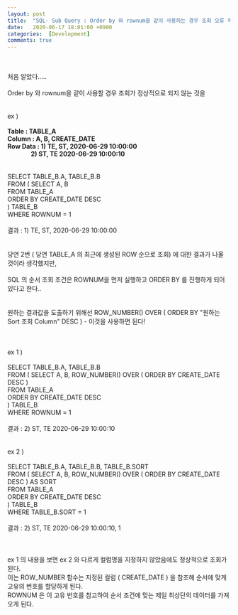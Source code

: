```yaml
---
layout: post
title:  "SQL- Sub Query : Order by 와 rownum을 같이 사용하는 경우 조회 오류 처리"
date:   2020-06-17 18:01:00 +0900
categories:  [Development]
comments: true
---
```


<html>
 <body>
<br>             
<br>    처음 알았다.....
<br>    
<br>    Order by 와 rownum을 같이 사용할 경우 조회가 정상적으로 되지 않는 것을
<br>    
<br>    
<br>    ex )
<br>    
  <br>    <b>Table    : TABLE_A</b>
  <br>    <b>Column   :     A,  B, CREATE_DATE</b>
  <br>    <b>Row Data : 1) TE, ST, 2020-06-29 10:00:00</b>
  <br>&emsp;&emsp;&emsp;&ensp; <b>2) ST, TE  2020-06-29 10:00:10</b>
<br>    
<br>    
<br>    SELECT TABLE_B.A, TABLE_B.B
<br>      FROM (  SELECT A, B
<br>                FROM TABLE_A
<br>              ORDER BY CREATE_DATE DESC
<br>           ) TABLE_B
<br>     WHERE ROWNUM = 1
<br>     
<br>     결과 : 1) TE, ST, 2020-06-29 10:00:00
<br>     
<br>     
<br>     당연 2번 ( 당연 TABLE_A 의 최근에 생성된 ROW 순으로 조회) 에 대한 결과가 나올 것이라 생각했지만, 
<br>     
<br>     SQL 의 순서 조회 조건은 ROWNUM을 먼저 실행하고 ORDER BY 를 진행하게 되어있다고 한다..
<br>     
<br>     
<br>     원하는 결과값을 도출하기 위해선 ROW_NUMBER() OVER ( ORDER BY "원하는 Sort 조회 Column" DESC ) - 이것을 사용하면 된다!
<br>    
<br>    
<br>    
<br>    ex 1 )
<br>    
<br>    SELECT TABLE_B.A, TABLE_B.B
<br>      FROM (  SELECT A, B, ROW_NUMBER() OVER ( ORDER BY CREATE_DATE DESC )
<br>                FROM TABLE_A
<br>              ORDER BY CREATE_DATE DESC
<br>           ) TABLE_B
<br>     WHERE ROWNUM = 1
<br>    
<br>    결과 : 2) ST, TE  2020-06-29 10:00:10
<br>    
<br>    
<br>    ex 2 )
<br>    
<br>    SELECT TABLE_B.A, TABLE_B.B, TABLE_B.SORT
<br>      FROM (  SELECT A, B, ROW_NUMBER() OVER ( ORDER BY CREATE_DATE DESC ) AS SORT
<br>                FROM TABLE_A
<br>              ORDER BY CREATE_DATE DESC
<br>           ) TABLE_B
<br>     WHERE TABLE_B.SORT = 1
<br>    
<br>    결과 : 2) ST, TE  2020-06-29 10:00:10, 1
<br>    
<br>    
<br>    
<br>    ex 1 의 내용을 보면 ex 2 와 다르게 컬럼명을 지정하지 않았음에도 정상적으로 조회가 된다.
<br>    이는 ROW_NUMBER 함수는 지정된 컬럼 ( CREATE_DATE ) 을 참조해 순서에 맞게 고유의 번호를 할당하게 된다.
<br>    ROWNUM 은 이 고유 번호를 참고하여 순서 조건에 맞는 제일 최상단의 데이터를 가져오게 된다.
<br>    
  </body>
</html>
